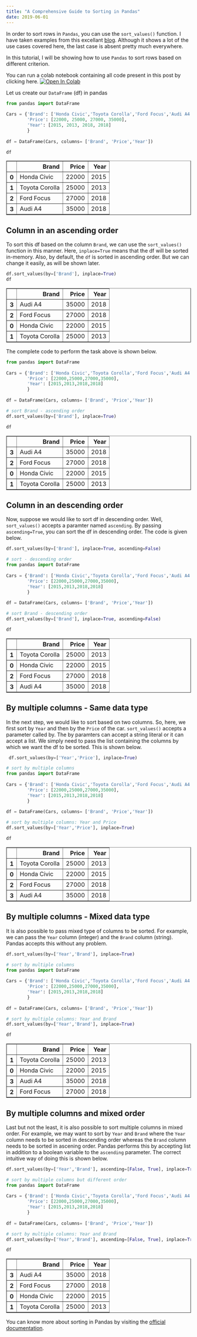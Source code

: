 ```yaml
---
title: "A Comprehensive Guide to Sorting in Pandas"
date: 2019-06-01
---
```

In order to sort rows in `Pandas`, you can use the `sort_values()` function. I have taken examples from this excellant [blog](https://datatofish.com/sort-pandas-dataframe/). Although it shows a lot of the use cases covered here, the last case is absent pretty much everywhere.

In this tutorial, I will be showing how to use `Pandas` to sort rows based on different criterion.

You can run a colab notebook containing all code present in this post by clicking here.
<a href="https://colab.research.google.com/gist/somnathrakshit/88a4684a1eb97b782b07a2f758ad3e3c/pandas_sort.ipynb" target="_parent"><img src="https://colab.research.google.com/assets/colab-badge.svg" alt="Open In Colab"/></a>

Let us create our `DataFrame` (df) in pandas
```python
from pandas import DataFrame
 
Cars = {'Brand': ['Honda Civic','Toyota Corolla','Ford Focus','Audi A4'],
        'Price': [22000, 25000, 27000, 35000],
        'Year': [2015, 2013, 2018, 2018]
        }
 
df = DataFrame(Cars, columns= ['Brand', 'Price','Year'])

df
```




<div>
<style scoped>
    .dataframe tbody tr th:only-of-type {
        vertical-align: middle;
    }

    .dataframe tbody tr th {
        vertical-align: top;
    }

    .dataframe thead th {
        text-align: right;
    }
</style>
<table border="1" class="dataframe">
  <thead>
    <tr style="text-align: right;">
      <th></th>
      <th>Brand</th>
      <th>Price</th>
      <th>Year</th>
    </tr>
  </thead>
  <tbody>
    <tr>
      <th>0</th>
      <td>Honda Civic</td>
      <td>22000</td>
      <td>2015</td>
    </tr>
    <tr>
      <th>1</th>
      <td>Toyota Corolla</td>
      <td>25000</td>
      <td>2013</td>
    </tr>
    <tr>
      <th>2</th>
      <td>Ford Focus</td>
      <td>27000</td>
      <td>2018</td>
    </tr>
    <tr>
      <th>3</th>
      <td>Audi A4</td>
      <td>35000</td>
      <td>2018</td>
    </tr>
  </tbody>
</table>
</div>

## Column in an ascending order
To sort this df based on the column `Brand`, we can use the `sort_values()` function in this manner. Here, `inplace=True` means that the df will be sorted in-memory. Also, by default, the `df` is sorted in ascending order. But we can change it easily, as will be shown later.

```python
df.sort_values(by=['Brand'], inplace=True)
df
```




<div>
<style scoped>
    .dataframe tbody tr th:only-of-type {
        vertical-align: middle;
    }

    .dataframe tbody tr th {
        vertical-align: top;
    }

    .dataframe thead th {
        text-align: right;
    }
</style>
<table border="1" class="dataframe">
  <thead>
    <tr style="text-align: right;">
      <th></th>
      <th>Brand</th>
      <th>Price</th>
      <th>Year</th>
    </tr>
  </thead>
  <tbody>
    <tr>
      <th>3</th>
      <td>Audi A4</td>
      <td>35000</td>
      <td>2018</td>
    </tr>
    <tr>
      <th>2</th>
      <td>Ford Focus</td>
      <td>27000</td>
      <td>2018</td>
    </tr>
    <tr>
      <th>0</th>
      <td>Honda Civic</td>
      <td>22000</td>
      <td>2015</td>
    </tr>
    <tr>
      <th>1</th>
      <td>Toyota Corolla</td>
      <td>25000</td>
      <td>2013</td>
    </tr>
  </tbody>
</table>
</div>



The complete code to perform the task above is shown below.
```python
from pandas import DataFrame
 
Cars = {'Brand': ['Honda Civic','Toyota Corolla','Ford Focus','Audi A4'],
        'Price': [22000,25000,27000,35000],
        'Year': [2015,2013,2018,2018]
        }
 
df = DataFrame(Cars, columns= ['Brand', 'Price','Year'])

# sort Brand - ascending order
df.sort_values(by=['Brand'], inplace=True)

df
```




<div>
<style scoped>
    .dataframe tbody tr th:only-of-type {
        vertical-align: middle;
    }

    .dataframe tbody tr th {
        vertical-align: top;
    }

    .dataframe thead th {
        text-align: right;
    }
</style>
<table border="1" class="dataframe">
  <thead>
    <tr style="text-align: right;">
      <th></th>
      <th>Brand</th>
      <th>Price</th>
      <th>Year</th>
    </tr>
  </thead>
  <tbody>
    <tr>
      <th>3</th>
      <td>Audi A4</td>
      <td>35000</td>
      <td>2018</td>
    </tr>
    <tr>
      <th>2</th>
      <td>Ford Focus</td>
      <td>27000</td>
      <td>2018</td>
    </tr>
    <tr>
      <th>0</th>
      <td>Honda Civic</td>
      <td>22000</td>
      <td>2015</td>
    </tr>
    <tr>
      <th>1</th>
      <td>Toyota Corolla</td>
      <td>25000</td>
      <td>2013</td>
    </tr>
  </tbody>
</table>
</div>

## Column in an descending order
Now, suppose we would like to sort df in descending order. Well, `sort_values()` accepts a paramter named `ascending`. By passing `ascending=True`, you can sort the df in descending order. The code is given below.

```python
df.sort_values(by=['Brand'], inplace=True, ascending=False)

```


```python
# sort - descending order
from pandas import DataFrame
 
Cars = {'Brand': ['Honda Civic','Toyota Corolla','Ford Focus','Audi A4'],
        'Price': [22000,25000,27000,35000],
        'Year': [2015,2013,2018,2018]
        }
 
df = DataFrame(Cars, columns= ['Brand', 'Price','Year'])

# sort Brand - descending order
df.sort_values(by=['Brand'], inplace=True, ascending=False)

df
```




<div>
<style scoped>
    .dataframe tbody tr th:only-of-type {
        vertical-align: middle;
    }

    .dataframe tbody tr th {
        vertical-align: top;
    }

    .dataframe thead th {
        text-align: right;
    }
</style>
<table border="1" class="dataframe">
  <thead>
    <tr style="text-align: right;">
      <th></th>
      <th>Brand</th>
      <th>Price</th>
      <th>Year</th>
    </tr>
  </thead>
  <tbody>
    <tr>
      <th>1</th>
      <td>Toyota Corolla</td>
      <td>25000</td>
      <td>2013</td>
    </tr>
    <tr>
      <th>0</th>
      <td>Honda Civic</td>
      <td>22000</td>
      <td>2015</td>
    </tr>
    <tr>
      <th>2</th>
      <td>Ford Focus</td>
      <td>27000</td>
      <td>2018</td>
    </tr>
    <tr>
      <th>3</th>
      <td>Audi A4</td>
      <td>35000</td>
      <td>2018</td>
    </tr>
  </tbody>
</table>
</div>

## By multiple columns - Same data type
In the next step, we would like to sort based on two columns. So, here, we first sort by `Year` and then by the `Price` of the car. `sort_values()` accepts a parameter called by. The by paramters can accept a string literal or it can accept a list. We simply need to pass the list containing the columns by which we want the df to be sorted. This is shown below.

```python
 df.sort_values(by=['Year','Price'], inplace=True)
```


```python
# sort by multiple columns
from pandas import DataFrame
 
Cars = {'Brand': ['Honda Civic','Toyota Corolla','Ford Focus','Audi A4'],
        'Price': [22000,25000,27000,35000],
        'Year': [2015,2013,2018,2018]
        }
 
df = DataFrame(Cars, columns= ['Brand', 'Price','Year'])

# sort by multiple columns: Year and Price
df.sort_values(by=['Year','Price'], inplace=True)

df
```




<div>
<style scoped>
    .dataframe tbody tr th:only-of-type {
        vertical-align: middle;
    }

    .dataframe tbody tr th {
        vertical-align: top;
    }

    .dataframe thead th {
        text-align: right;
    }
</style>
<table border="1" class="dataframe">
  <thead>
    <tr style="text-align: right;">
      <th></th>
      <th>Brand</th>
      <th>Price</th>
      <th>Year</th>
    </tr>
  </thead>
  <tbody>
    <tr>
      <th>1</th>
      <td>Toyota Corolla</td>
      <td>25000</td>
      <td>2013</td>
    </tr>
    <tr>
      <th>0</th>
      <td>Honda Civic</td>
      <td>22000</td>
      <td>2015</td>
    </tr>
    <tr>
      <th>2</th>
      <td>Ford Focus</td>
      <td>27000</td>
      <td>2018</td>
    </tr>
    <tr>
      <th>3</th>
      <td>Audi A4</td>
      <td>35000</td>
      <td>2018</td>
    </tr>
  </tbody>
</table>
</div>

## By multiple columns - Mixed data type
It is also possible to pass mixed type of columns to be sorted. For example, we can pass the `Year` column (integer) and the `Brand` column (string). Pandas accepts this without any problem.

```python
df.sort_values(by=['Year','Brand'], inplace=True)
```


```python
# sort by multiple columns
from pandas import DataFrame
 
Cars = {'Brand': ['Honda Civic','Toyota Corolla','Ford Focus','Audi A4'],
        'Price': [22000,25000,27000,35000],
        'Year': [2015,2013,2018,2018]
        }
 
df = DataFrame(Cars, columns= ['Brand', 'Price','Year'])

# sort by multiple columns: Year and Brand
df.sort_values(by=['Year','Brand'], inplace=True)

df
```




<div>
<style scoped>
    .dataframe tbody tr th:only-of-type {
        vertical-align: middle;
    }

    .dataframe tbody tr th {
        vertical-align: top;
    }

    .dataframe thead th {
        text-align: right;
    }
</style>
<table border="1" class="dataframe">
  <thead>
    <tr style="text-align: right;">
      <th></th>
      <th>Brand</th>
      <th>Price</th>
      <th>Year</th>
    </tr>
  </thead>
  <tbody>
    <tr>
      <th>1</th>
      <td>Toyota Corolla</td>
      <td>25000</td>
      <td>2013</td>
    </tr>
    <tr>
      <th>0</th>
      <td>Honda Civic</td>
      <td>22000</td>
      <td>2015</td>
    </tr>
    <tr>
      <th>3</th>
      <td>Audi A4</td>
      <td>35000</td>
      <td>2018</td>
    </tr>
    <tr>
      <th>2</th>
      <td>Ford Focus</td>
      <td>27000</td>
      <td>2018</td>
    </tr>
  </tbody>
</table>
</div>

## By multiple columns and mixed order
Last but not the least, it is also possible to sort multiple columns in mixed order. For example, we may want to sort by `Year` and `Brand` where the `Year` column needs to be sorted in descending order whereas the `Brand` column needs to be sorted in ascening order. Pandas performs this by accepting list in addition to a boolean variable to the `ascending` parameter. The correct intuitive way of doing this is shown below.

```python
df.sort_values(by=['Year','Brand'], ascending=[False, True], inplace=True)
```


```python
# sort by multiple columns but different order
from pandas import DataFrame
 
Cars = {'Brand': ['Honda Civic','Toyota Corolla','Ford Focus','Audi A4'],
        'Price': [22000,25000,27000,35000],
        'Year': [2015,2013,2018,2018]
        }
 
df = DataFrame(Cars, columns= ['Brand', 'Price','Year'])

# sort by multiple columns: Year and Brand
df.sort_values(by=['Year','Brand'], ascending=[False, True], inplace=True)

df
```




<div>
<style scoped>
    .dataframe tbody tr th:only-of-type {
        vertical-align: middle;
    }

    .dataframe tbody tr th {
        vertical-align: top;
    }

    .dataframe thead th {
        text-align: right;
    }
</style>
<table border="1" class="dataframe">
  <thead>
    <tr style="text-align: right;">
      <th></th>
      <th>Brand</th>
      <th>Price</th>
      <th>Year</th>
    </tr>
  </thead>
  <tbody>
    <tr>
      <th>3</th>
      <td>Audi A4</td>
      <td>35000</td>
      <td>2018</td>
    </tr>
    <tr>
      <th>2</th>
      <td>Ford Focus</td>
      <td>27000</td>
      <td>2018</td>
    </tr>
    <tr>
      <th>0</th>
      <td>Honda Civic</td>
      <td>22000</td>
      <td>2015</td>
    </tr>
    <tr>
      <th>1</th>
      <td>Toyota Corolla</td>
      <td>25000</td>
      <td>2013</td>
    </tr>
  </tbody>
</table>
</div>

You can know more about sorting in Pandas by visiting the [official documentation](https://pandas.pydata.org/pandas-docs/stable/reference/api/pandas.DataFrame.sort_values.html).

<script async src="https://comments.app/js/widget.js?3" data-comments-app-website="u3US6zJB" data-limit="5" data-color="343638"></script>